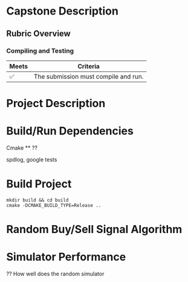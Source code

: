 
# Capstone Description 

## Rubric Overview


### Compiling and Testing 
| Meets              |               Criteria               |
| ------------------ | :----------------------------------: |
| :white_check_mark: | The submission must compile and run. |

# Project Description 

# Build/Run Dependencies 

Cmake 
** ?? 

spdlog, google tests

# Build Project 

```
mkdir build && cd build 
cmake -DCMAKE_BUILD_TYPE=Release .. 
```

# Random Buy/Sell Signal Algorithm

# Simulator Performance

?? How well does the random simulator 